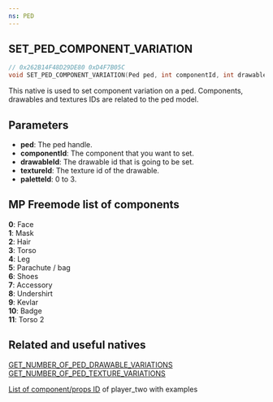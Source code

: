 ```yaml
---
ns: PED
---
```

## SET_PED_COMPONENT_VARIATION

```c
// 0x262B14F48D29DE80 0xD4F7B05C
void SET_PED_COMPONENT_VARIATION(Ped ped, int componentId, int drawableId, int textureId, int paletteId);
```

This native is used to set component variation on a ped. Components, drawables and textures IDs are related to the ped model. 

## Parameters
* **ped**: The ped handle.
* **componentId**: The component that you want to set.
* **drawableId**: The drawable id that is going to be set.
* **textureId**: The texture id of the drawable.
* **paletteId**: 0 to 3.

## MP Freemode list of components
**0**: Face  
**1**: Mask  
**2**: Hair  
**3**: Torso  
**4**: Leg  
**5**: Parachute / bag  
**6**: Shoes  
**7**: Accessory  
**8**: Undershirt  
**9**: Kevlar  
**10**: Badge  
**11**: Torso 2  

## Related and useful natives
[GET_NUMBER_OF_PED_DRAWABLE_VARIATIONS](#_0x27561561732A7842)  
[GET_NUMBER_OF_PED_TEXTURE_VARIATIONS](#_0x8F7156A3142A6BAD)  

[List of component/props ID](gtaxscripting.blogspot.com/2016/04/gta-v-peds-component-and-props.html) of player_two with examples